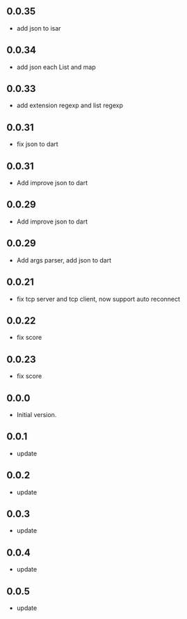 ## 0.0.35
- add json to isar

## 0.0.34
- add json each List and map

## 0.0.33
- add extension regexp and list regexp

## 0.0.31
- fix json to dart

## 0.0.31
- Add improve json to dart

## 0.0.29
- Add improve json to dart

## 0.0.29
- Add args parser, add json to dart 

## 0.0.21
- fix tcp server and tcp client, now support auto reconnect

## 0.0.22
- fix score
  
## 0.0.23
- fix score


## 0.0.0

- Initial version.

## 0.0.1
- update

## 0.0.2
- update

## 0.0.3
- update

## 0.0.4
- update

## 0.0.5
- update

